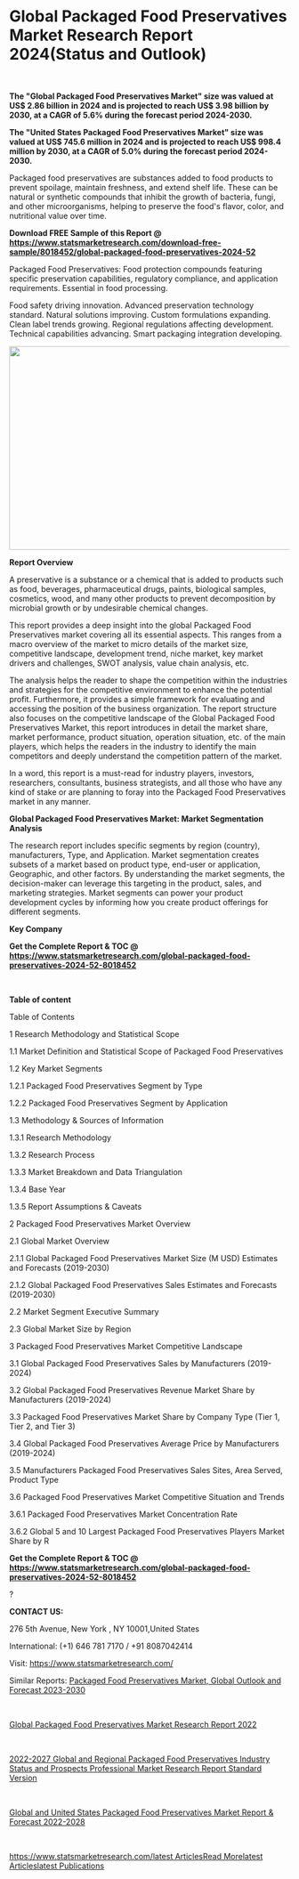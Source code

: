 <h1>Global Packaged Food Preservatives Market Research Report 2024(Status and Outlook)</h1><br/><p><strong>The "Global Packaged Food Preservatives Market" size was valued at US$ 2.86 billion in 2024 and is projected to reach US$ 3.98 billion by 2030, at a <strong>CAGR</strong> of 5.6% during the forecast period 2024-2030.</strong></p>
 
 
 
 <p><strong>The "United States Packaged Food Preservatives Market" size was valued at US$ 745.6 million in 2024 and is projected to reach US$ 998.4 million by 2030, at a <strong>CAGR</strong> of 5.0% during the forecast period 2024-2030.</strong></p>
 
 
 
 <p>Packaged food preservatives are substances added to food products to prevent spoilage, maintain freshness, and extend shelf life. These can be natural or synthetic compounds that inhibit the growth of bacteria, fungi, and other microorganisms, helping to preserve the food&#39;s flavor, color, and nutritional value over time.</p>
 
 
 
 <p><strong>Download FREE Sample of this Report @ <a href="https://www.statsmarketresearch.com/download-free-sample/8018452/global-packaged-food-preservatives-2024-52">https://www.statsmarketresearch.com/download-free-sample/8018452/global-packaged-food-preservatives-2024-52</a></strong></p>
 
 
 
 <p>Packaged Food Preservatives: Food protection compounds featuring specific preservation capabilities, regulatory compliance, and application requirements. Essential in food processing.</p>
 
 
 
 <p>Food safety driving innovation. Advanced preservation technology standard. Natural solutions improving. Custom formulations expanding. Clean label trends growing. Regional regulations affecting development. Technical capabilities advancing. Smart packaging integration developing.</p>
 
 
 
 <p><img alt="" src="https://www.24marketreports.com/assets/report-images/PackagedFoodPreservativesMarket.png" style="height:366px; width:731px" /></p>
 
 
 
 <p><strong>Report Overview</strong></p>
 
 
 
 <p>A preservative is a substance or a chemical that is added to products such as food, beverages, pharmaceutical drugs, paints, biological samples, cosmetics, wood, and many other products to prevent decomposition by microbial growth or by undesirable chemical changes.</p>
 
 
 
 <p>This report provides a deep insight into the global Packaged Food Preservatives market covering all its essential aspects. This ranges from a macro overview of the market to micro details of the market size, competitive landscape, development trend, niche market, key market drivers and challenges, SWOT analysis, value chain analysis, etc.</p>
 
 
 
 <p>The analysis helps the reader to shape the competition within the industries and strategies for the competitive environment to enhance the potential profit. Furthermore, it provides a simple framework for evaluating and accessing the position of the business organization. The report structure also focuses on the competitive landscape of the Global Packaged Food Preservatives Market, this report introduces in detail the market share, market performance, product situation, operation situation, etc. of the main players, which helps the readers in the industry to identify the main competitors and deeply understand the competition pattern of the market.</p>
 
 
 
 <p>In a word, this report is a must-read for industry players, investors, researchers, consultants, business strategists, and all those who have any kind of stake or are planning to foray into the Packaged Food Preservatives market in any manner.</p>
 
 
 
 <p><strong>Global Packaged Food Preservatives Market: Market Segmentation Analysis</strong></p>
 
 
 
 <p>The research report includes specific segments by region (country), manufacturers, Type, and Application. Market segmentation creates subsets of a market based on product type, end-user or application, Geographic, and other factors. By understanding the market segments, the decision-maker can leverage this targeting in the product, sales, and marketing strategies. Market segments can power your product development cycles by informing how you create product offerings for different segments.</p>
 
 
 
 <p><strong>Key Company</strong></p>
 
 
 
 <div><b>Get the Complete Report & TOC @ <a href="https://www.statsmarketresearch.com/global-packaged-food-preservatives-2024-52-8018452">https://www.statsmarketresearch.com/global-packaged-food-preservatives-2024-52-8018452</a></b></div>
 
 
 
 <p><br />
 
 <b>Table of content</b></p>
 
 
 
 <p>Table of Contents<br />
 
 1 Research Methodology and Statistical Scope<br />
 
 1.1 Market Definition and Statistical Scope of Packaged Food Preservatives<br />
 
 1.2 Key Market Segments<br />
 
 1.2.1 Packaged Food Preservatives Segment by Type<br />
 
 1.2.2 Packaged Food Preservatives Segment by Application<br />
 
 1.3 Methodology & Sources of Information<br />
 
 1.3.1 Research Methodology<br />
 
 1.3.2 Research Process<br />
 
 1.3.3 Market Breakdown and Data Triangulation<br />
 
 1.3.4 Base Year<br />
 
 1.3.5 Report Assumptions & Caveats<br />
 
 2 Packaged Food Preservatives Market Overview<br />
 
 2.1 Global Market Overview<br />
 
 2.1.1 Global Packaged Food Preservatives Market Size (M USD) Estimates and Forecasts (2019-2030)<br />
 
 2.1.2 Global Packaged Food Preservatives Sales Estimates and Forecasts (2019-2030)<br />
 
 2.2 Market Segment Executive Summary<br />
 
 2.3 Global Market Size by Region<br />
 
 3 Packaged Food Preservatives Market Competitive Landscape<br />
 
 3.1 Global Packaged Food Preservatives Sales by Manufacturers (2019-2024)<br />
 
 3.2 Global Packaged Food Preservatives Revenue Market Share by Manufacturers (2019-2024)<br />
 
 3.3 Packaged Food Preservatives Market Share by Company Type (Tier 1, Tier 2, and Tier 3)<br />
 
 3.4 Global Packaged Food Preservatives Average Price by Manufacturers (2019-2024)<br />
 
 3.5 Manufacturers Packaged Food Preservatives Sales Sites, Area Served, Product Type<br />
 
 3.6 Packaged Food Preservatives Market Competitive Situation and Trends<br />
 
 3.6.1 Packaged Food Preservatives Market Concentration Rate<br />
 
 3.6.2 Global 5 and 10 Largest Packaged Food Preservatives Players Market Share by R</p>
 
 
 
 <div><b>Get the Complete Report & TOC @ <a href="https://www.statsmarketresearch.com/global-packaged-food-preservatives-2024-52-8018452">https://www.statsmarketresearch.com/global-packaged-food-preservatives-2024-52-8018452</a></b></div>
 
 
 
 <p>? </p>
 
 
 
 <p><b>CONTACT US:</b><br />
 
 276 5th Avenue, New York , NY 10001,United States<br />
 
 International: (+1) 646 781 7170 / +91 8087042414<br />
 
 Visit: <a href="https://www.statsmarketresearch.com/">https://www.statsmarketresearch.com/</a><br />
 
 Similar Reports: <a href="https://www.statsmarketresearch.com/global-packaged-food-preservatives-2024-52-8018452">Packaged Food Preservatives Market, Global Outlook and Forecast 2023-2030</a><br />
 
 <br />
 
 <a href="https://www.statsmarketresearch.com/global-packaged-food-preservatives-2024-52-8018452">Global Packaged Food Preservatives Market Research Report 2022</a><br />
 
 <br />
 
 <a href="https://www.statsmarketresearch.com/global-packaged-food-preservatives-2024-52-8018452">2022-2027 Global and Regional Packaged Food Preservatives Industry Status and Prospects Professional Market Research Report Standard Version</a><br />
 
 <br />
 
 <a href="https://www.statsmarketresearch.com/global-packaged-food-preservatives-2024-52-8018452">Global and United States Packaged Food Preservatives Market Report & Forecast 2022-2028</a><br />
 
 <br />
 
 <a href="https://gyeongbokgung.com">https://www.statsmarketresearch.com/</a><a href="https://hallyeomaritime.com">latest Articles</a><a href="https://jingwansa.com">Read More</a><a href="https://nguoiviet.jp/">latest Articles</a><a href="https://www.intelmarketresearch.com/">latest Publications</a></p>